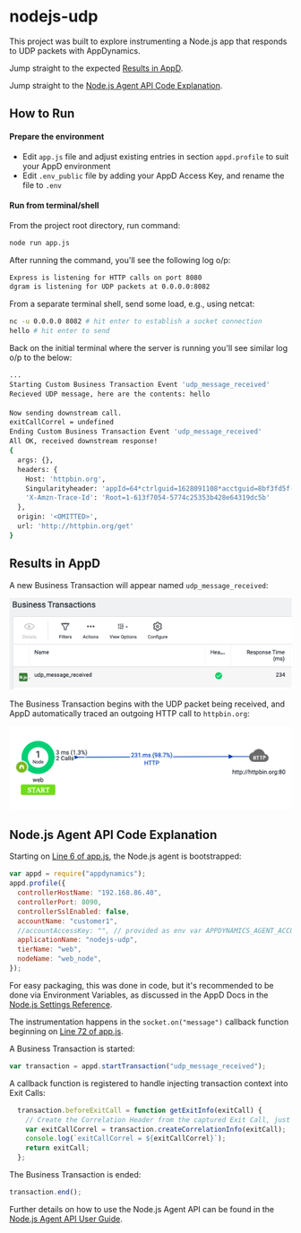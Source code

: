 # nodejs-udp

This project was built to explore instrumenting a Node.js app that responds to UDP packets with AppDynamics.

Jump straight to the expected [Results in AppD](#results-in-appd).

Jump straight to the [Node.js Agent API Code Explanation](#nodejs-agent-api-code-explanation).

## How to Run

#### Prepare the environment

- Edit `app.js` file and adjust existing entries in section `appd.profile` to suit your AppD environment
- Edit `.env_public` file by adding your AppD Access Key, and rename the file to `.env`

#### Run from terminal/shell

From the project root directory, run command:

```bash
node run app.js
```

After running the command, you'll see the following log o/p:

```bash
Express is listening for HTTP calls on port 8080
dgram is listening for UDP packets at 0.0.0.0:8082
```

From a separate terminal shell, send some load, e.g., using netcat:

```bash
nc -u 0.0.0.0 8082 # hit enter to establish a socket connection
hello # hit enter to send
```

Back on the initial terminal where the server is running you'll see similar log o/p to the below:

```bash
...
Starting Custom Business Transaction Event 'udp_message_received'
Recieved UDP message, here are the contents: hello

Now sending downstream call.
exitCallCorrel = undefined
Ending Custom Business Transaction Event 'udp_message_received'
All OK, received downstream response!
{
  args: {},
  headers: {
    Host: 'httpbin.org',
    Singularityheader: 'appId=64*ctrlguid=1628091108*acctguid=8bf3fd5f-2d16-475a-aaea-c8197adda7cb*ts=1631547712905*btid=1583*guid=bae08211-5fda-40c2-89f1-e87339c244b0*exitguid=1*unresolvedexitid=143*cidfrom=213*etypeorder=HTTP*cidto={[UNRESOLVED][143]}',
    'X-Amzn-Trace-Id': 'Root=1-613f7054-5774c25353b428e64319dc5b'
  },
  origin: '<OMITTED>',
  url: 'http://httpbin.org/get'
}
```

## Results in AppD

A new Business Transaction will appear named `udp_message_received`:

![nodejs-udp-business-transaction-list](/images/nodejs-udp-business-transaction-list.png)

The Business Transaction begins with the UDP packet being received, and AppD automatically traced an outgoing HTTP call to `httpbin.org`:

![nodejs-udp-business-transaction-flow-map](/images/nodejs-udp-business-transaction-flow-map.png)


## Node.js Agent API Code Explanation

Starting on [Line 6 of app.js](/app.js#L6), the Node.js agent is bootstrapped:

```node.js
var appd = require("appdynamics");
appd.profile({
  controllerHostName: "192.168.86.40",
  controllerPort: 8090,
  controllerSslEnabled: false,
  accountName: "customer1",
  //accountAccessKey: "", // provided as env var APPDYNAMICS_AGENT_ACCOUNT_ACCESS_KEY
  applicationName: "nodejs-udp",
  tierName: "web",
  nodeName: "web_node",
});
```

For easy packaging, this was done in code, but it's recommended to be done via Environment Variables, as discussed in the AppD Docs in the [Node.js Settings Reference](https://docs.appdynamics.com/21.9/en/application-monitoring/install-app-server-agents/node-js-agent/node-js-settings-reference#Node.jsSettingsReference-EnvironmentVariables).

The instrumentation happens in the `socket.on("message")` callback function beginning on [Line 72 of app.js](/app.js#L72).

A Business Transaction is started:

```node.js
var transaction = appd.startTransaction("udp_message_received");
```

A callback function is registered to handle injecting transaction context into Exit Calls:

```node.js
  transaction.beforeExitCall = function getExitInfo(exitCall) {
    // Create the Correlation Header from the captured Exit Call, just in case downstream is instrumented with AppD
    var exitCallCorrel = transaction.createCorrelationInfo(exitCall);
    console.log(`exitCallCorrel = ${exitCallCorrel}`);
    return exitCall;
  };
```

The Business Transaction is ended:

```node.js
transaction.end();
```

Further details on how to use the Node.js Agent API can be found in the [Node.js Agent API User Guide](https://docs.appdynamics.com/21.9/en/application-monitoring/install-app-server-agents/node-js-agent/node-js-agent-api-user-guide).

